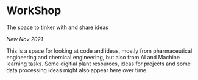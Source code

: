 # WorkShop
The space to tinker with and share ideas

*New Nov 2021*
<p>This is a space for looking at code and ideas, mostly from pharmaceutical engineering and chemical engineering,
but also from AI and Machine learning tasks.
Some digitial plant resources, ideas for projects and some data processing ideas might also appear here over time.</p>
